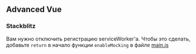## Advanced Vue

### Stackblitz

Вам нужно отключить регистрацию serviceWorker'а. Чтобы это сделать, добавьте `return` в начало функции `enableMocking` в файле [main.js](./src/main.js)
